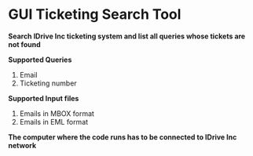 # GUI Ticketing Search Tool
**Search IDrive Inc ticketing system and list all queries whose tickets are not found**

**Supported Queries**
1. Email
2. Ticketing number

**Supported Input files**
1. Emails in MBOX format
2. Emails in EML format

**The computer where the code runs has to be connected to IDrive Inc network**
